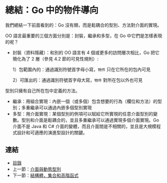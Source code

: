 # 總結：Go 中的物件導向

我們總結一下前面看到的：Go 沒有類，而是鬆耦合的型別、方法對介面的實現。

OO 語言最重要的三個方面分別是：封裝，繼承和多型，在 Go 中它們是怎樣表現的呢？

- 封裝（資料隱藏）：和別的 OO 語言有 4 個或更多的訪問層次相比，Go 把它簡化為了 2 層（參見 4.2 節的可見性規則）:

	1）包範圍內的：通過識別符號首字母小寫，`物件` 只在它所在的包內可見

	2）可匯出的：通過識別符號首字母大寫，`物件` 對所在包以外也可見

型別只擁有自己所在包中定義的方法。

- 繼承：用組合實現：內嵌一個（或多個）包含想要的行為（欄位和方法）的型別；多重繼承可以通過內嵌多個型別實現
- 多型：用介面實現：某個型別的例項可以賦給它所實現的任意介面型別的變數。型別和介面是鬆耦合的，並且多重繼承可以通過實現多個介面實現。Go 介面不是 Java 和 C# 介面的變體，而且介面間是不相關的，並且是大規模程式設計和可適應的演進型設計的關鍵。


## 連結

- [目錄](directory.md)
- 上一節：[介面與動態型別](11.12.md)
- 下一節：[結構體，集合和高階函式](11.14.md)